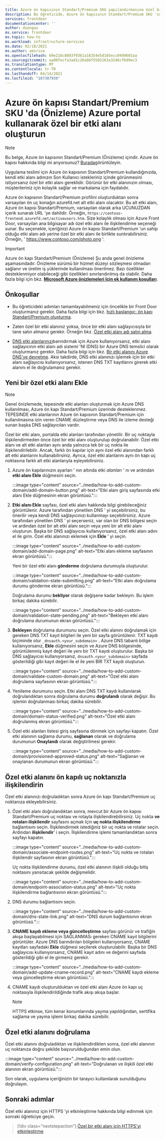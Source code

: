 ```yaml
---
title: Azure ön kapısının Standart/Premium SKU yapılandırmasına özel bir etki alanı ekleme
description: Bu öğreticide, Azure ön kapısının Standart/Premium SKU 'suna özel bir etki alanı eklemeyi öğreneceksiniz.
services: frontdoor
documentationcenter: ''
author: duongau
ms.service: frontdoor
ms.topic: how-to
ms.workload: infrastructure-services
ms.date: 02/18/2021
ms.author: amsriva
ms.openlocfilehash: 69e216c8893f9361a18354e5d165ecc0499601aa
ms.sourcegitcommit: aa00fecfa3ad1c26ab6f5502163a3246cfb99ec3
ms.translationtype: MT
ms.contentlocale: tr-TR
ms.lasthandoff: 04/14/2021
ms.locfileid: "107387930"
---
```

# <a name="create-a-custom-domain-on-azure-front-door-standardpremium-sku-preview-using-the-azure-portal"></a>Azure ön kapısı Standart/Premium SKU 'da (Önizleme) Azure portal kullanarak özel bir etki alanı oluşturun

> [!Note]
> Bu belge, Azure ön kapısının Standart/Premium (Önizleme) içindir. Azure ön kapısı hakkında bilgi mi arıyorsunuz? [Burada](../front-door-overview.md)görüntüleyin.

Uygulama teslimi için Azure ön kapısının Standart/Premium kullandığınızda, kendi etki alanı adınızın Son Kullanıcı istekleriniz içinde görünmesini istiyorsanız özel bir etki alanı gereklidir. Görünür bir etki alanınızın olması, müşterileriniz için kolaylık sağlar ve markalama için faydalıdır.

Azure ön kapısının Standart/Premium profilini oluşturduktan sonra varsayılan ön uç konağın azurefd.net alt etki alanı olacaktır. Bu alt etki alanı, Azure ön kapısı Standart/Premium, varsayılan olarak arka UCUNUZDAN içerik sunarak URL 'ye dahildir. Örneğin, `https://contoso-frontend.azurefd.net/activeusers.htm`. Size kolaylık olması için Azure Front Door, varsayılan ana bilgisayar adı özel etki alanı ile ilişkilendirme seçeneği sunar. Bu seçenekle, içeriğinizi Azure ön kapısı Standart/Premium 'un sahip olduğu etki alanı adı yerine özel bir etki alanı ile birlikte suntırabilirsiniz. Örneğin, ' https://www.contoso.com/photo.png '.

> [!IMPORTANT]
> Azure ön kapı Standart/Premium (Önizleme) Şu anda genel önizleme aşamasındadır.
> Önizleme sürümü bir hizmet düzeyi sözleşmesi olmadan sağlanır ve üretim iş yüklerinde kullanılması önerilmez. Bazı özellikler desteklenmiyor olabileceği gibi özellikleri sınırlandırılmış da olabilir.
> Daha fazla bilgi için bkz. [**Microsoft Azure önizlemeleri Için ek kullanım koşulları**](https://azure.microsoft.com/support/legal/preview-supplemental-terms/).

## <a name="prerequisites"></a>Önkoşullar
* Bu öğreticideki adımları tamamlayabilmeniz için öncelikle bir Front Door oluşturmanız gerekir. Daha fazla bilgi için bkz. [hızlı başlangıç: ön kapı Standart/Premium oluşturma](create-front-door-portal.md).

* Zaten özel bir etki alanınız yoksa, önce bir etki alanı sağlayıcısıyla bir tane satın almanız gerekir. Örneğin bkz. [Özel etki alanı adı satın alma](../../app-service/manage-custom-dns-buy-domain.md).

* [DNS etki alanlarınızı](../../dns/dns-overview.md)barındırmak için Azure kullanıyorsanız, etki alanı sağlayıcının etki alanı adı sistemi 'NI (DNS) bir Azure DNS temsilci olarak oluşturmanız gerekir. Daha fazla bilgi için bkz. [Bir etki alanını Azure DNS'ye devretme](../../dns/dns-delegate-domain-azure-dns.md). Aksi takdirde, DNS etki alanınızı işlemek için bir etki alanı sağlayıcısı kullanıyorsanız, istenen DNS TXT kayıtlarını girerek etki alanını el ile doğrulamanız gerekir.

## <a name="add-a-new-custom-domain"></a>Yeni bir özel etki alanı Ekle

> [!NOTE]
> Genel önizlemede, tepesinde etki alanları oluşturmak için Azure DNS kullanılması, Azure ön kapı Standart/Premium üzerinde desteklenmez. TEPESINDE etki alanlarının Azure ön kapısının Standart/Premium için kullanılmasına izin veren CNAME düzleştirme veya DNS ile izleme desteği sunan başka DNS sağlayıcıları vardır.

Özel bir etki alanı, portalda etki alanları tarafından yönetilir. Bir uç noktayla ilişkilendirmeden önce özel bir etki alanı oluşturulup doğrulanabilir. Özel etki alanı ve alt etki alanları aynı anda yalnızca tek bir uç nokta ile ilişkilendirilebilir. Ancak, farklı ön kapılar için aynı özel etki alanından farklı alt etki alanlarını kullanabilirsiniz. Ayrıca, özel etki alanlarını aynı ön kapı uç noktasına farklı alt etki alanlarıyla eşleyebilirsiniz.

1. Azure ön kapılarınızın ayarları ' nın altında etki *alanları*  ' nı ve ardından **etki alanı Ekle** düğmesini seçin.

    :::image type="content" source="../media/how-to-add-custom-domain/add-domain-button.png" alt-text="Etki alanı giriş sayfasında etki alanı Ekle düğmesinin ekran görüntüsü.":::

1. **Etki alanı Ekle** sayfası, özel etki alanı hakkında bilgi girebileceğiniz görüntülenir. Azure tarafından yönetilen DNS ' yi seçebilirsiniz, bu önerilir veya kendi DNS sağlayıcınızı kullanmayı seçebilirsiniz. Azure tarafından yönetilen DNS ' yi seçerseniz, var olan bir DNS bölgesi seçin ve ardından özel bir alt etki alanı seçin veya yeni bir alt etki alanı oluşturun. Başka bir DNS sağlayıcısı kullanıyorsanız, özel etki alanı adını el ile girin. Özel etki alanınızı eklemek için **Ekle** ' yi seçin.

    :::image type="content" source="../media/how-to-add-custom-domain/add-domain-page.png" alt-text="Etki alanı ekleme sayfasının ekran görüntüsü.":::

    Yeni bir özel etki alanı **gönderme** doğrulama durumuyla oluşturulur.

    :::image type="content" source="../media/how-to-add-custom-domain/validation-state-submitting.png" alt-text="Etki alanı doğrulama durumu gönderme ekran görüntüsü.":::

    Doğrulama durumu **bekliyor** olarak değişene kadar bekleyin. Bu işlem birkaç dakika sürebilir.

    :::image type="content" source="../media/how-to-add-custom-domain/validation-state-pending.png" alt-text="Bekleyen etki alanı doğrulama durumunun ekran görüntüsü.":::

1. **Bekleyen** doğrulama durumunu seçin. Özel etki alanını doğrulamak için gereken DNS TXT kayıt bilgileri ile yeni bir sayfa görüntülenir. TXT kaydı biçiminde olur `_dnsauth.<your_subdomain>` . Azure DNS tabanlı bölge kullanıyorsanız, **Ekle** düğmesini seçin ve Azure DNS bölgesinde, görüntülenmiş kayıt değeri ile yenı bir TXT kaydı oluşturulur. Başka bir DNS sağlayıcısı kullanıyorsanız, `dnsauth.<your_subdomain>` sayfada gösterildiği gibi kayıt değeri ile el ile yeni BIR TXT kaydı oluşturun.

    :::image type="content" source="../media/how-to-add-custom-domain/validate-custom-domain.png" alt-text="Özel etki alanı doğrulama sayfasının ekran görüntüsü.":::

1. Yenileme durumunu seçin. Etki alanı DNS TXT kaydı kullanılarak doğrulandıktan sonra doğrulama durumu **doğrulandı** olarak değişir. Bu işlemin doğrulanması birkaç dakika sürebilir.

    :::image type="content" source="../media/how-to-add-custom-domain/domain-status-verified.png" alt-text="Özel etki alanı doğrulanmış ekran görüntüsü.":::

1. Özel etki alanları listesi giriş sayfasına dönmek için sayfayı kapatın. Özel etki alanının sağlama durumu, **sağlanan** olarak ve doğrulama durumunun **Onaylandı** olarak değiştirilmesi gerekir.

    :::image type="content" source="../media/how-to-add-custom-domain/provisioned-approved-status.png" alt-text="Sağlanan ve onaylanan durumunun ekran görüntüsü.":::

## <a name="associate-the-custom-domain-with-your-front-door-endpoint"></a>Özel etki alanını ön kapılı uç noktanızla ilişkilendirin

Özel etki alanınızı doğruladıktan sonra Azure ön kapı Standart/Premium uç noktanıza ekleyebilirsiniz.

1. Özel etki alanı doğrulandıktan sonra, mevcut bir Azure ön kapısı Standart/Premium uç noktası ve rotayla ilişkilendirebilirsiniz. Uç nokta **ve rotaları ilişkilendir** sayfasını açmak Için **uç nokta ilişkilendirme** bağlantısını seçin. İlişkilendirmek istediğiniz bir uç nokta ve rotalar seçin. Ardından **ilişkilendir**' i seçin. İlişkilendirme işlemi tamamlandıktan sonra sayfayı kapatın.

    :::image type="content" source="../media/how-to-add-custom-domain/associate-endpoint-routes.png" alt-text="Uç nokta ve rotaları ilişkilendir sayfasının ekran görüntüsü.":::

    Uç nokta ilişkilendirme durumu, özel etki alanının ilişkili olduğu bitiş noktasını yansıtacak şekilde değişmelidir. 

    :::image type="content" source="../media/how-to-add-custom-domain/endpoint-association-status.png" alt-text="Uç nokta ilişkilendirme bağlantısının ekran görüntüsü.":::

1. DNS durumu bağlantısını seçin.

    :::image type="content" source="../media/how-to-add-custom-domain/dns-state-link.png" alt-text="DNS durum bağlantısının ekran görüntüsü.":::

1. **CNAME kaydı ekleme veya güncelleştirme** sayfası görünür ve trafiğin akışa başlayabilmesi için SAĞLANMASı gereken CNAME kayıt bilgilerini görüntüler. Azure DNS barındırılan bölgeleri kullanıyorsanız, CNAME kayıtları sayfadaki **Ekle** düğmesi seçilerek oluşturulabilir. Başka bir DNS sağlayıcısı kullanıyorsanız, CNAME kayıt adını ve değerini sayfada gösterildiği gibi el ile girmeniz gerekir.

    :::image type="content" source="../media/how-to-add-custom-domain/add-update-cname-record.png" alt-text="CNAME kaydı ekleme veya güncelleştirme ekran görüntüsü.":::

1. CNAME kaydı oluşturulduktan ve özel etki alanı Azure ön kapı uç noktasıyla ilişkilendirildiğinde trafik akışı akışa başlar.

    > [!NOTE]
    > HTTPS etkinse, tüm kenar konumlarında yayma yapıldığından, sertifika sağlama ve yayma işlemi birkaç dakika sürebilir. 

## <a name="verify-the-custom-domain"></a>Özel etki alanını doğrulama

Özel etki alanını doğruladıktan ve ilişkilendirdikten sonra, özel etki alanının uç noktanıza doğru şekilde başvurulduğundan emin olun.

:::image type="content" source="../media/how-to-add-custom-domain/verify-configuration.png" alt-text="Doğrulanan ve ilişkili özel etki alanının ekran görüntüsü.":::

Son olarak, uygulama içeriğinizin bir tarayıcı kullanılarak sunulduğunu doğrulayın.

## <a name="next-steps"></a>Sonraki adımlar

Özel etki alanınız için HTTPS 'yi etkinleştirme hakkında bilgi edinmek için sonraki öğreticiye geçin.

> [!div class="nextstepaction"]
> [Özel bir etki alanı için HTTPS'yi etkinleştirme]()
